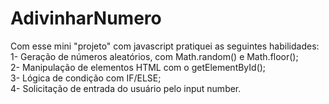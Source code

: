 # AdivinharNumero
Com esse mini "projeto" com javascript pratiquei as seguintes habilidades:<br>
1- Geração de números aleatórios, com Math.random() e Math.floor();<br>
2- Manipulação de elementos HTML com o getElementById();<br>
3- Lógica de condição com IF/ELSE;<br>
4- Solicitação de entrada do usuário pelo input number.
